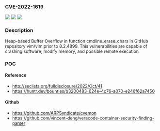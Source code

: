 ### [CVE-2022-1619](https://cve.mitre.org/cgi-bin/cvename.cgi?name=CVE-2022-1619)
![](https://img.shields.io/static/v1?label=Product&message=vim%2Fvim&color=blue)
![](https://img.shields.io/static/v1?label=Version&message=%3C%208.2.4899%20&color=brighgreen)
![](https://img.shields.io/static/v1?label=Vulnerability&message=CWE-122%20Heap-based%20Buffer%20Overflow&color=brighgreen)

### Description

Heap-based Buffer Overflow in function cmdline_erase_chars in GitHub repository vim/vim prior to 8.2.4899. This vulnerabilities are capable of crashing software, modify memory, and possible remote execution

### POC

#### Reference
- http://seclists.org/fulldisclosure/2022/Oct/41
- https://huntr.dev/bounties/b3200483-624e-4c76-a070-e246f62a7450

#### Github
- https://github.com/ARPSyndicate/cvemon
- https://github.com/vincent-deng/veracode-container-security-finding-parser

